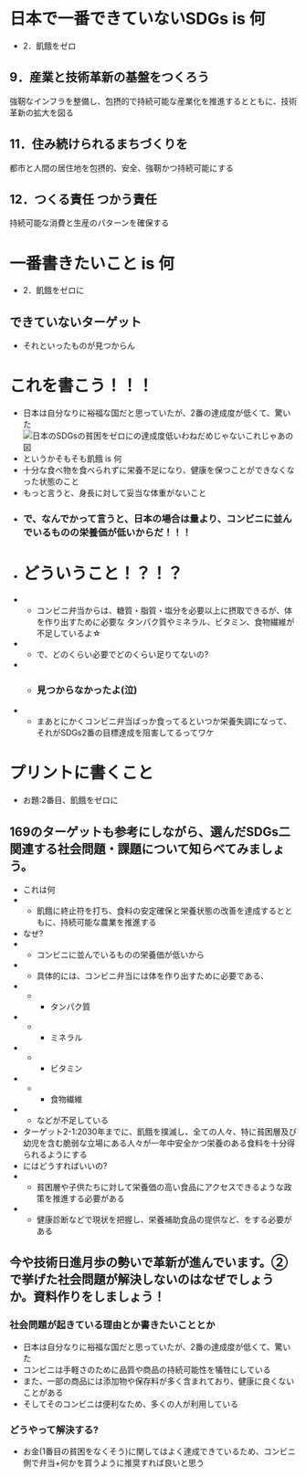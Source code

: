 # 日本で一番できていないSDGs is 何
- 2．飢餓をゼロ
## 9．産業と技術革新の基盤をつくろう
強靭なインフラを整備し、包摂的で持続可能な産業化を推進するとともに、技術革新の拡大を図る

## 11．住み続けられるまちづくりを
都市と人間の居住地を包摂的、安全、強靭かつ持続可能にする

## 12．つくる責任 つかう責任
持続可能な消費と生産のパターンを確保する

# 一番書きたいこと is 何
- 2．飢餓をゼロに

## できていないターゲット
- それといったものが見つからん

# これを書こう！！！
- 日本は自分なりに裕福な国だと思っていたが、2番の達成度が低くて、驚いた
![日本のSDGsの貧困をゼロにの達成度低いわねだめじゃないこれじゃあの図](https://cdn.discordapp.com/attachments/1094871467201675307/1180478737146449941/IMG_1741.jpg)
- というかそもそも飢餓 is 何
- 十分な食べ物を食べられずに栄養不足になり、健康を保つことができなくなった状態のこと
- もっと言うと、身長に対して妥当な体重がないこと
- ### で、なんでかって言うと、日本の場合は量より、コンビニに並んでいるものの栄養価が低いからだ！！！
- # どういうこと！？！？
- - コンビニ弁当からは、糖質・脂質・塩分を必要以上に摂取できるが、体を作り出すために必要な タンパク質やミネラル、ビタミン、食物繊維が不足しているよ☆
- - で、どのくらい必要でどのくらい足りてないの?
- - ### 見つからなかったよ(泣)
- - まあとにかくコンビニ弁当ばっか食ってるといつか栄養失調になって、それがSDGs2番の目標達成を阻害してるってワケ

# プリントに書くこと
- お題:2番目、飢餓をゼロに
## 169のターゲットも参考にしながら、選んだSDGs二関連する社会問題・課題について知らべてみましょう。
- これは何
- - 飢餓に終止符を打ち、食料の安定確保と栄養状態の改善を達成するとともに、持続可能な農業を推進する
- なぜ?
- - コンビニに並んでいるものの栄養価が低いから
- - 具体的には、コンビニ弁当には体を作り出すために必要である、
- - - タンパク質
- - - ミネラル
- - - ビタミン
- - - 食物繊維
- - などが不足している
- ターゲット2-1:2030年までに、飢餓を撲滅し、全ての人々、特に貧困層及び幼児を含む脆弱な立場にある人々が一年中安全かつ栄養のある食料を十分得られるようにする
- にはどうすればいいの?
- - 貧困層や子供たちに対して栄養価の高い食品にアクセスできるような政策を推進する必要がある
- - 健康診断などで現状を把握し、栄養補助食品の提供など、をする必要がある

## 今や技術日進月歩の勢いで革新が進んでいます。②で挙げた社会問題が解決しないのはなぜでしょうか。資料作りをしましょう！
### 社会問題が起きている理由とか書きたいこととか
- 日本は自分なりに裕福な国だと思っていたが、2番の達成度が低くて、驚いた
- コンビニは手軽さのために品質や商品の持続可能性を犠牲にしている
- また、一部の商品には添加物や保存料が多く含まれており、健康に良くないことがある
- そしてそのコンビニは便利なため、多くの人が利用している
### どうやって解決する?
- お金(1番目の貧困をなくそう)に関してはよく達成できているため、コンビニ側で弁当+何かを買うように推奨すれば良いと思う